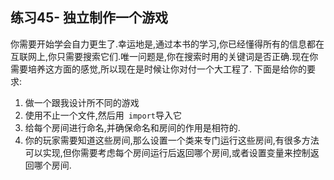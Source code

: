 ## 练习45- 独立制作一个游戏
你需要开始学会自力更生了.幸运地是,通过本书的学习,你已经懂得所有的信息都在互联网上,你只需要搜索它们.唯一问题是,你在搜索时用的关键词是否正确.现在你需要培养这方面的感觉,所以现在是时候让你对付一个大工程了.  下面是给你的要求:  
1. 做一个跟我设计所不同的游戏
2. 使用不止一个文件,然后用` import`导入它
3. 给每个房间进行命名,并确保命名和房间的作用是相符的.
4. 你的玩家需要知道这些房间,那么设置一个类来专门运行这些房间,有很多方法可以实现,但你需要考虑每个房间运行后返回哪个房间,或者设置变量来控制返回哪个房间.
